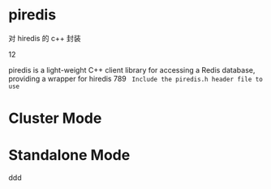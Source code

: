 # piredis

对 hiredis 的 c++ 封装

12

piredis is a light-weight C++ client library for accessing a Redis database, providing a wrapper for hiredis
789
` Include the piredis.h header file to use`

# Cluster Mode

# Standalone Mode


ddd
